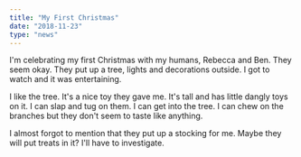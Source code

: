 ```yaml
---
title: "My First Christmas"
date: "2018-11-23"
type: "news"
---
```


I'm celebrating my first Christmas with my humans, Rebecca and Ben. They seem okay. They put up a tree, lights and decorations outside. I got to watch and it was entertaining. 

I like the tree. It's a nice toy they gave me. It's tall and has little dangly toys on it. I can slap and tug on them. I can get into the tree. I can chew on the branches but they don't seem to taste like anything.

I almost forgot to mention that they put up a stocking for me. Maybe they will put treats in it? I'll have to investigate.